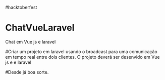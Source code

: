#hacktoberfest
# ChatVueLaravel
Chat em Vue js e laravel

#Criar um projeto em laravel usando o broadcast para uma comunicação em tempo real entre dois clientes. O projeto deverá ser desenvido em Vue js e e laravel

#Desde já boa sorte.

